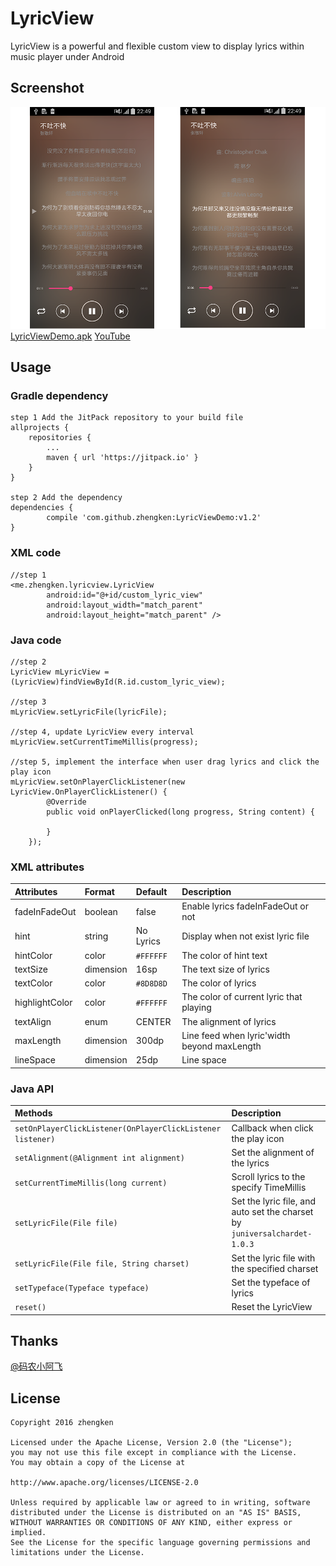 # LyricView
LyricView is a powerful and flexible custom view to display lyrics within music player under Android 
## Screenshot
![](/screenshot/lyricview.png)
[LyricViewDemo.apk][1]      [YouTube][2]
## Usage
### Gradle dependency
    step 1 Add the JitPack repository to your build file
    allprojects {
		repositories {
			...
			maven { url 'https://jitpack.io' }
		}
	}
	
	step 2 Add the dependency
    dependencies {
            compile 'com.github.zhengken:LyricViewDemo:v1.2'
    }

### XML code
    //step 1
    <me.zhengken.lyricview.LyricView
            android:id="@+id/custom_lyric_view"
            android:layout_width="match_parent"
            android:layout_height="match_parent" />
### Java code
    //step 2
    LyricView mLyricView = (LyricView)findViewById(R.id.custom_lyric_view);
    
    //step 3
    mLyricView.setLyricFile(lyricFile);
    
    //step 4, update LyricView every interval
    mLyricView.setCurrentTimeMillis(progress);
    
    //step 5, implement the interface when user drag lyrics and click the play icon
    mLyricView.setOnPlayerClickListener(new LyricView.OnPlayerClickListener() {
            @Override
            public void onPlayerClicked(long progress, String content) {
                
            }
        });
### XML attributes
|Attributes|Format|Default|Description|
|:--|:--|:--|:--|
|fadeInFadeOut|boolean|false|Enable lyrics fadeInFadeOut or not|
|hint|string|No Lyrics|Display when not exist lyric file|
|hintColor|color|`#FFFFFF`|The color of hint text|
|textSize|dimension|16sp|The text size of lyrics|
|textColor|color|`#8D8D8D`|The color of lyrics|
|highlightColor|color|`#FFFFFF`|The color of current lyric that playing|
|textAlign|enum|CENTER|The alignment of lyrics|
|maxLength|dimension|300dp|Line feed when lyric'width beyond maxLength|
|lineSpace|dimension|25dp|Line space|
### Java API
|Methods|Description|
|:--|:--|
|`setOnPlayerClickListener(OnPlayerClickListener listener)`|Callback when click the play icon|
|`setAlignment(@Alignment int alignment)`|Set the alignment of the lyrics|
|`setCurrentTimeMillis(long current)`|Scroll lyrics to the specify TimeMillis|
|`setLyricFile(File file)`|Set the lyric file, and auto set the charset by `juniversalchardet-1.0.3`|
|`setLyricFile(File file, String charset)`|Set the lyric file with the specified charset|
|`setTypeface(Typeface typeface)`|Set the typeface of lyrics|
|`reset()`|Reset the LyricView|
## Thanks
[@码农小阿飞][3]
## License
    Copyright 2016 zhengken

    Licensed under the Apache License, Version 2.0 (the "License");
    you may not use this file except in compliance with the License.
    You may obtain a copy of the License at

    http://www.apache.org/licenses/LICENSE-2.0

    Unless required by applicable law or agreed to in writing, software
    distributed under the License is distributed on an "AS IS" BASIS,
    WITHOUT WARRANTIES OR CONDITIONS OF ANY KIND, either express or implied.
    See the License for the specific language governing permissions and
    limitations under the License.


  [1]: https://github.com/zhengken/LyricViewDemo/tree/master/sample
  [2]: https://youtu.be/Mjp9I6-0KHs
  [3]: http://blog.csdn.net/mario_0824